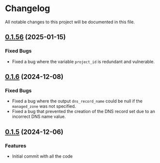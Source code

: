 # Changelog

All notable changes to this project will be documented in this file.

## [0.1.56]() (2025-01-15)

### Fixed Bugs

* Fixed a bug where the variable `project_id` is redundant and vulnerable.

## [0.1.6]() (2024-12-08)

### Fixed Bugs

* Fixed a bug where the output `dns_record_name` could be null if the `managed_zone` was not specified.
* Fixed a bug that prevented the creation of the DNS record set due to an incorrect DNS name value.

## [0.1.5]() (2024-12-06)

### Features

* Initial commit with all the code

